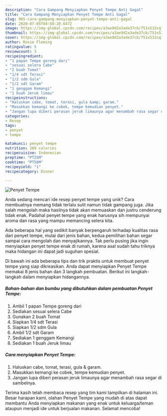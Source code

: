 ```yaml
---
description: "Cara Gampang Menyiapkan Penyet Tempe Anti Gagal"
title: "Cara Gampang Menyiapkan Penyet Tempe Anti Gagal"
slug: 965-cara-gampang-menyiapkan-penyet-tempe-anti-gagal
date: 2020-07-05T04:58:20.647Z
image: https://img-global.cpcdn.com/recipes/a3ae9d2a3ade37cb/751x532cq70/penyet-tempe-foto-resep-utama.jpg
thumbnail: https://img-global.cpcdn.com/recipes/a3ae9d2a3ade37cb/751x532cq70/penyet-tempe-foto-resep-utama.jpg
cover: https://img-global.cpcdn.com/recipes/a3ae9d2a3ade37cb/751x532cq70/penyet-tempe-foto-resep-utama.jpg
author: Roxie Fleming
ratingvalue: 5
reviewcount: 3
recipeingredient:
- "1 papan Tempe goreng dari"
- "sesuai selera Cabe"
- "2 buah Tomat"
- "1/4 sdt Terasi"
- "1/2 sdm Gula"
- "1/2 sdt Garam"
- "1 genggam Kemangi"
- "1 buah Jeruk limau"
recipeinstructions:
- "Haluskan cabe, tomat, terasi, gula &amp; garam."
- "Masukkan kemangi ke cobek, tempe kemudian penyet."
- "Jangan lupa diberi perasan jeruk limaunya agar menambah rasa segar di sambelnya."
categories:
- Resep
tags:
- penyet
- tempe

katakunci: penyet tempe 
nutrition: 269 calories
recipecuisine: Indonesian
preptime: "PT25M"
cooktime: "PT56M"
recipeyield: "1"
recipecategory: Dinner

---
```



![Penyet Tempe](https://img-global.cpcdn.com/recipes/a3ae9d2a3ade37cb/751x532cq70/penyet-tempe-foto-resep-utama.jpg)

Anda sedang mencari ide resep penyet tempe yang unik? Cara membuatnya memang tidak terlalu sulit namun tidak gampang juga. Jika salah mengolah maka hasilnya tidak akan memuaskan dan justru cenderung tidak enak. Padahal penyet tempe yang enak harusnya sih mempunyai aroma dan rasa yang mampu memancing selera kita.



Ada beberapa hal yang sedikit banyak berpengaruh terhadap kualitas rasa dari penyet tempe, mulai dari jenis bahan, kedua pemilihan bahan segar sampai cara mengolah dan menyajikannya. Tak perlu pusing jika ingin menyiapkan penyet tempe enak di rumah, karena asal sudah tahu triknya maka hidangan ini dapat jadi suguhan spesial.


Di bawah ini ada beberapa tips dan trik praktis untuk membuat penyet tempe yang siap dikreasikan. Anda dapat menyiapkan Penyet Tempe memakai 8 jenis bahan dan 3 langkah pembuatan. Berikut ini langkah-langkah dalam menyiapkan hidangannya.

<!--inarticleads1-->

##### Bahan-bahan dan bumbu yang dibutuhkan dalam pembuatan Penyet Tempe:

1. Ambil 1 papan Tempe goreng dari
1. Sediakan sesuai selera Cabe
1. Gunakan 2 buah Tomat
1. Siapkan 1/4 sdt Terasi
1. Siapkan 1/2 sdm Gula
1. Ambil 1/2 sdt Garam
1. Sediakan 1 genggam Kemangi
1. Sediakan 1 buah Jeruk limau




<!--inarticleads2-->

##### Cara menyiapkan Penyet Tempe:

1. Haluskan cabe, tomat, terasi, gula &amp; garam.
1. Masukkan kemangi ke cobek, tempe kemudian penyet.
1. Jangan lupa diberi perasan jeruk limaunya agar menambah rasa segar di sambelnya.




Terima kasih telah membaca resep yang tim kami tampilkan di halaman ini. Besar harapan kami, olahan Penyet Tempe yang mudah di atas dapat membantu Anda menyiapkan makanan yang enak untuk keluarga/teman ataupun menjadi ide untuk berjualan makanan. Selamat mencoba!

